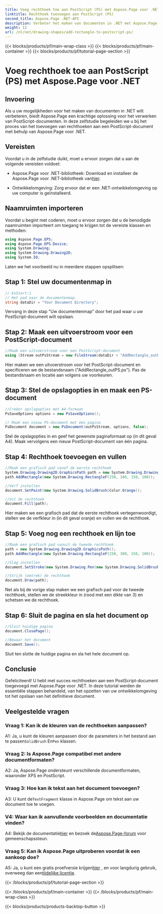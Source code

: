 ```yaml
---
title: Voeg rechthoek toe aan PostScript (PS) met Aspose.Page voor .NET
linktitle: Rechthoek toevoegen aan PostScript (PS)
second_title: Aspose.Page .NET-API
description: Verbeter het maken van documenten in .NET met Aspose.Page. Leer stap voor stap rechthoeken toevoegen aan PostScript-bestanden (PS).
weight: 12
url: /nl/net/drawing-shapes/add-rectangle-to-postscript-ps/
---
```


{{< blocks/products/pf/main-wrap-class >}}
{{< blocks/products/pf/main-container >}}
{{< blocks/products/pf/tutorial-page-section >}}

# Voeg rechthoek toe aan PostScript (PS) met Aspose.Page voor .NET

## Invoering

Als u uw mogelijkheden voor het maken van documenten in .NET wilt verbeteren, biedt Aspose.Page een krachtige oplossing voor het verwerken van PostScript-documenten. In deze zelfstudie begeleiden we u bij het proces van het toevoegen van rechthoeken aan een PostScript-document met behulp van Aspose.Page voor .NET.

## Vereisten

Voordat u in de zelfstudie duikt, moet u ervoor zorgen dat u aan de volgende vereisten voldoet:

-  Aspose.Page voor .NET-bibliotheek: Download en installeer de Aspose.Page voor .NET-bibliotheek van[hier](https://releases.aspose.com/page/net/).

- Ontwikkelomgeving: Zorg ervoor dat er een .NET-ontwikkelomgeving op uw computer is geïnstalleerd.

## Naamruimten importeren

Voordat u begint met coderen, moet u ervoor zorgen dat u de benodigde naamruimten importeert om toegang te krijgen tot de vereiste klassen en methoden:

```csharp
using Aspose.Page.EPS;
using Aspose.Page.EPS.Device;
using System.Drawing;
using System.Drawing.Drawing2D;
using System.IO;
```

Laten we het voorbeeld nu in meerdere stappen opsplitsen:

## Stap 1: Stel uw documentenmap in

```csharp
// ExStart:1
// Het pad naar de documentenmap.
string dataDir = "Your Document Directory";
```

Vervang in deze stap "Uw documentenmap" door het pad waar u uw PostScript-document wilt opslaan.

## Stap 2: Maak een uitvoerstroom voor een PostScript-document

```csharp
//Maak een uitvoerstroom voor een PostScript-document
using (Stream outPsStream = new FileStream(dataDir + "AddRectangle_outPS.ps", FileMode.Create))
```

Hier maken we een uitvoerstroom voor het PostScript-document en specificeren we de bestandsnaam ("AddRectangle_outPS.ps"). Pas de bestandsnaam en locatie aan volgens uw voorkeuren.

## Stap 3: Stel de opslagopties in en maak een PS-document

```csharp
//Creëer opslagopties met A4-formaat
PsSaveOptions options = new PsSaveOptions();

// Maak een nieuw PS-document met één pagina
PsDocument document = new PsDocument(outPsStream, options, false);
```

Stel de opslagopties in en geef het gewenste paginaformaat op (in dit geval A4). Maak vervolgens een nieuw PostScript-document van één pagina.

## Stap 4: Rechthoek toevoegen en vullen

```csharp
//Maak een grafisch pad vanaf de eerste rechthoek
System.Drawing.Drawing2D.GraphicsPath path = new System.Drawing.Drawing2D.GraphicsPath();
path.AddRectangle(new System.Drawing.RectangleF(250, 100, 150, 100));

//Verf instellen
document.SetPaint(new System.Drawing.SolidBrush(Color.Orange));

//Vul de rechthoek
document.Fill(path);
```

Hier maken we een grafisch pad dat de eerste rechthoek vertegenwoordigt, stellen we de verfkleur in (in dit geval oranje) en vullen we de rechthoek.

## Stap 5: Voeg nog een rechthoek en lijn toe

```csharp
//Maak een grafisch pad vanuit de tweede rechthoek
path = new System.Drawing.Drawing2D.GraphicsPath();
path.AddRectangle(new System.Drawing.RectangleF(250, 300, 150, 100));

//Slag instellen
document.SetStroke(new System.Drawing.Pen(new System.Drawing.SolidBrush(Color.Red), 3));

//Strijk (omtrek) de rechthoek
document.Draw(path);
```

Net als bij de vorige stap maken we een grafisch pad voor de tweede rechthoek, stellen we de streekkleur in (rood met een dikte van 3) en schetsen we de rechthoek.

## Stap 6: Sluit de pagina en sla het document op

```csharp
//Sluit huidige pagina
document.ClosePage();

//Bewaar het document
document.Save();
```

Sluit ten slotte de huidige pagina en sla het hele document op.

## Conclusie

Gefeliciteerd! U hebt met succes rechthoeken aan een PostScript-document toegevoegd met Aspose.Page voor .NET. In deze tutorial werden de essentiële stappen behandeld, van het opzetten van uw ontwikkelomgeving tot het opslaan van het definitieve document.

## Veelgestelde vragen

### Vraag 1: Kan ik de kleuren van de rechthoeken aanpassen?

A1: Ja, u kunt de kleuren aanpassen door de parameters in het bestand aan te passen`SolidBrush` En`Pen` klassen.

### Vraag 2: Is Aspose.Page compatibel met andere documentformaten?

A2: Ja, Aspose.Page ondersteunt verschillende documentformaten, waaronder XPS en PostScript.

### Vraag 3: Hoe kan ik tekst aan het document toevoegen?

 A3: U kunt de`TextFragment` klasse in Aspose.Page om tekst aan uw document toe te voegen.

### V4: Waar kan ik aanvullende voorbeelden en documentatie vinden?

 A4: Bekijk de documentatie[hier](https://reference.aspose.com/page/net/) en bezoek de[Aspose.Page-forum](https://forum.aspose.com/c/page/39) voor gemeenschapssteun.

### Vraag 5: Kan ik Aspose.Page uitproberen voordat ik een aankoop doe?

 A5: Ja, u kunt een gratis proefversie krijgen[hier](https://releases.aspose.com/) , en voor langdurig gebruik, overweeg dan een[tijdelijke licentie](https://purchase.aspose.com/temporary-license/).

{{< /blocks/products/pf/tutorial-page-section >}}

{{< /blocks/products/pf/main-container >}}
{{< /blocks/products/pf/main-wrap-class >}}

{{< blocks/products/products-backtop-button >}}
